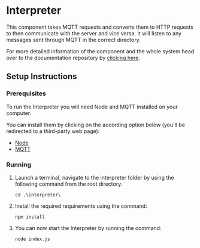 # Interpreter

This component takes MQTT requests and converts them to HTTP requests to then communicate with the server and vice versa. It will listen to any messages sent through MQTT in the correct directory.

For more detailed information of the component and the whole system head over to the documentation repository by [clicking here](https://git.chalmers.se/courses/dit355/test-teams-formation/team-2/documentation).

## Setup Instructions

### Prerequisites 
To run the Interpreter you will need Node and MQTT installed on your computer.

You can install them by clicking on the according option below (you'll be redirected to a third-party web page):
- [Node](https://nodejs.org/en/download/)
- [MQTT](https://mosquitto.org/download/)

### Running

1. Launch a terminal, navigate to the interpreter folder by using the following command from the root directory. 

    `cd .\interpreter\`

2. Install the required requirements using the command: 

    `npm install`

3. You can now start the Interpreter by running the command: 

    `node index.js`
